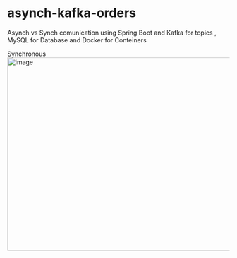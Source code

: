 # asynch-kafka-orders
Asynch vs Synch comunication using Spring Boot and Kafka for topics , MySQL for Database and Docker for Conteiners

Synchronous
<img width="1689" height="437" alt="image" src="https://github.com/user-attachments/assets/29791987-b884-4ddb-86d3-bf206beabc0b" />
